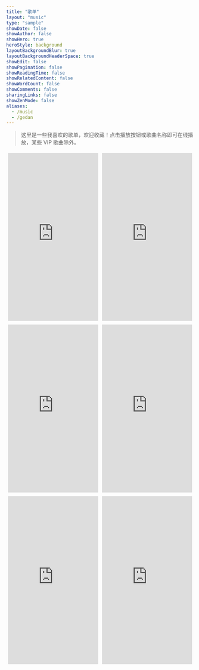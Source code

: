 ```yaml
---
title: "歌单"
layout: "music"
type: "sample"
showDate: false
showAuthor: false
showHero: true
heroStyle: background
layoutBackgroundBlur: true
layoutBackgroundHeaderSpace: true
showEdit: false
showPagination: false
showReadingTime: false
showRelatedContent: false
showWordCount: false
showComments: false
sharingLinks: false
showZenMode: false
aliases:
  - /music
  - /gedan
---
```


> 这里是一些我喜欢的歌单，欢迎收藏！点击播放按钮或歌曲名称即可在线播放，某些 VIP 歌曲除外。

<style>
  .iframe-container {
    display: flex;
    flex-wrap: wrap; /* 允许子元素在必要时换行 */
    justify-content: space-between;
  }

  .iframe-container iframe {
    width: calc(50% - 10px); /* 设置每个iframe的宽度为容器宽度的三分之一减去间隔 */
    height: 450px;
    margin: 5px; /* 设置间隔 */
    box-sizing: border-box; /* 边框计算在宽度内 */
  }

  /* 当屏幕宽度小于600px时，每个iframe占据100%的宽度 */
  @media (max-width: 600px) {
    .iframe-container iframe {
      width: calc(100% - 10px); /* 设置每个iframe的宽度为容器宽度的100%减去间隔 */
      margin: 5px;
    }
  }
</style>

<div class="iframe-container">
  <iframe frameborder="no" border="0" marginwidth="0" marginheight="0" src="https://music.163.com/outchain/player?type=0&id=3136952023&auto=0&height=430"></iframe>
  <iframe frameborder="no" border="0" marginwidth="0" marginheight="0" src="https://music.163.com/outchain/player?type=0&id=443797814&auto=0&height=430"></iframe>
  <iframe frameborder="no" border="0" marginwidth="0" marginheight="0" src="https://music.163.com/outchain/player?type=0&id=2520739691&auto=0&height=430"></iframe>
  <iframe frameborder="no" border="0" marginwidth="0" marginheight="0" src="https://music.163.com/outchain/player?type=0&id=728025655&auto=0&height=430"></iframe>
  <iframe frameborder="no" border="0" marginwidth="0" marginheight="0" src="https://music.163.com/outchain/player?type=0&id=6613467419&auto=0&height=430"></iframe>
  <iframe frameborder="no" border="0" marginwidth="0" marginheight="0" src="https://music.163.com/outchain/player?type=0&id=12224819449&auto=0&height=430"></iframe>
</div>